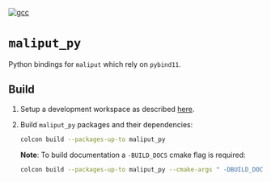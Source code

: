 [![gcc](https://github.com/ToyotaResearchInstitute/maliput_py/actions/workflows/build.yml/badge.svg)](https://github.com/ToyotaResearchInstitute/maliput_py/actions/workflows/build.yml)

# `maliput_py`

Python bindings for `maliput` which rely on `pybind11`.

## Build

1. Setup a development workspace as described [here](https://github.com/ToyotaResearchInstitute/maliput_documentation/blob/main/docs/installation_quickstart.rst).

2. Build `maliput_py` packages and their dependencies:

   ```sh
   colcon build --packages-up-to maliput_py
   ```

   **Note**: To build documentation a `-BUILD_DOCS` cmake flag is required:
   ```sh
   colcon build --packages-up-to maliput_py --cmake-args " -DBUILD_DOCS=On"
   ```
